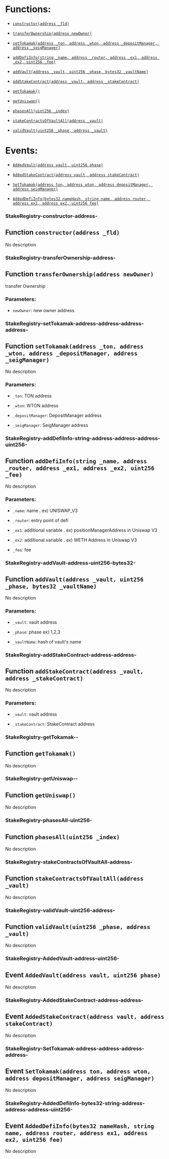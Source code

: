 # Functions:

- [`constructor(address _fld)`](#StakeRegistry-constructor-address-)

- [`transferOwnership(address newOwner)`](#StakeRegistry-transferOwnership-address-)

- [`setTokamak(address _ton, address _wton, address _depositManager, address _seigManager)`](#StakeRegistry-setTokamak-address-address-address-address-)

- [`addDefiInfo(string _name, address _router, address _ex1, address _ex2, uint256 _fee)`](#StakeRegistry-addDefiInfo-string-address-address-address-uint256-)

- [`addVault(address _vault, uint256 _phase, bytes32 _vaultName)`](#StakeRegistry-addVault-address-uint256-bytes32-)

- [`addStakeContract(address _vault, address _stakeContract)`](#StakeRegistry-addStakeContract-address-address-)

- [`getTokamak()`](#StakeRegistry-getTokamak--)

- [`getUniswap()`](#StakeRegistry-getUniswap--)

- [`phasesAll(uint256 _index)`](#StakeRegistry-phasesAll-uint256-)

- [`stakeContractsOfVaultAll(address _vault)`](#StakeRegistry-stakeContractsOfVaultAll-address-)

- [`validVault(uint256 _phase, address _vault)`](#StakeRegistry-validVault-uint256-address-)

# Events:

- [`AddedVault(address vault, uint256 phase)`](#StakeRegistry-AddedVault-address-uint256-)

- [`AddedStakeContract(address vault, address stakeContract)`](#StakeRegistry-AddedStakeContract-address-address-)

- [`SetTokamak(address ton, address wton, address depositManager, address seigManager)`](#StakeRegistry-SetTokamak-address-address-address-address-)

- [`AddedDefiInfo(bytes32 nameHash, string name, address router, address ex1, address ex2, uint256 fee)`](#StakeRegistry-AddedDefiInfo-bytes32-string-address-address-address-uint256-)

### StakeRegistry-constructor-address-

## Function `constructor(address _fld)`

No description

### StakeRegistry-transferOwnership-address-

## Function `transferOwnership(address newOwner)`

transfer Ownership

### Parameters:

- `newOwner`: new owner address

### StakeRegistry-setTokamak-address-address-address-address-

## Function `setTokamak(address _ton, address _wton, address _depositManager, address _seigManager)`

No description

### Parameters:

- `_ton`: TON address

- `_wton`: WTON address

- `_depositManager`: DepositManager address

- `_seigManager`: SeigManager address

### StakeRegistry-addDefiInfo-string-address-address-address-uint256-

## Function `addDefiInfo(string _name, address _router, address _ex1, address _ex2, uint256 _fee)`

No description

### Parameters:

- `_name`: name . ex) UNISWAP_V3

- `_router`: entry point of defi

- `_ex1`:  additional variable . ex) positionManagerAddress in Uniswap V3

- `_ex2`:  additional variable . ex) WETH Address in Uniswap V3

- `_fee`:  fee

### StakeRegistry-addVault-address-uint256-bytes32-

## Function `addVault(address _vault, uint256 _phase, bytes32 _vaultName)`

No description

### Parameters:

- `_vault`: vault address

- `_phase`: phase ex) 1,2,3

- `_vaultName`:  hash of vault's name

### StakeRegistry-addStakeContract-address-address-

## Function `addStakeContract(address _vault, address _stakeContract)`

No description

### Parameters:

- `_vault`: vault address

- `_stakeContract`:  StakeContract address

### StakeRegistry-getTokamak--

## Function `getTokamak()`

No description

### StakeRegistry-getUniswap--

## Function `getUniswap()`

No description

### StakeRegistry-phasesAll-uint256-

## Function `phasesAll(uint256 _index)`

No description

### StakeRegistry-stakeContractsOfVaultAll-address-

## Function `stakeContractsOfVaultAll(address _vault)`

No description

### StakeRegistry-validVault-uint256-address-

## Function `validVault(uint256 _phase, address _vault)`

No description

### StakeRegistry-AddedVault-address-uint256-

## Event `AddedVault(address vault, uint256 phase)`

No description

### StakeRegistry-AddedStakeContract-address-address-

## Event `AddedStakeContract(address vault, address stakeContract)`

No description

### StakeRegistry-SetTokamak-address-address-address-address-

## Event `SetTokamak(address ton, address wton, address depositManager, address seigManager)`

No description

### StakeRegistry-AddedDefiInfo-bytes32-string-address-address-address-uint256-

## Event `AddedDefiInfo(bytes32 nameHash, string name, address router, address ex1, address ex2, uint256 fee)`

No description
